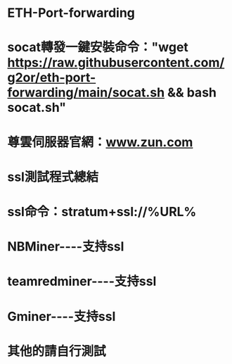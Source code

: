 # ETH-Port-forwarding

# socat轉發一鍵安裝命令："wget https://raw.githubusercontent.com/g2or/eth-port-forwarding/main/socat.sh && bash socat.sh"

# 尊雲伺服器官網：www.zun.com


# ssl測試程式總結
# ssl命令：stratum+ssl://%URL%
# NBMiner----支持ssl
# teamredminer----支持ssl
# Gminer----支持ssl
# 其他的請自行測試
